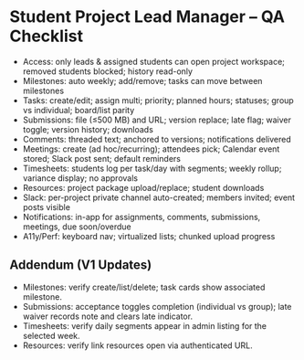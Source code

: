 # Student Project Lead Manager – QA Checklist

- Access: only leads & assigned students can open project workspace; removed students blocked; history read-only
- Milestones: auto weekly; add/remove; tasks can move between milestones
- Tasks: create/edit; assign multi; priority; planned hours; statuses; group vs individual; board/list parity
- Submissions: file (≤500 MB) and URL; version replace; late flag; waiver toggle; version history; downloads
- Comments: threaded text; anchored to versions; notifications delivered
- Meetings: create (ad hoc/recurring); attendees pick; Calendar event stored; Slack post sent; default reminders
- Timesheets: students log per task/day with segments; weekly rollup; variance display; no approvals
- Resources: project package upload/replace; student downloads
- Slack: per-project private channel auto-created; members invited; event posts visible
- Notifications: in-app for assignments, comments, submissions, meetings, due soon/overdue
- A11y/Perf: keyboard nav; virtualized lists; chunked upload progress

## Addendum (V1 Updates)
- Milestones: verify create/list/delete; task cards show associated milestone.
- Submissions: acceptance toggles completion (individual vs group); late waiver records note and clears late indicator.
- Timesheets: verify daily segments appear in admin listing for the selected week.
- Resources: verify link resources open via authenticated URL.
